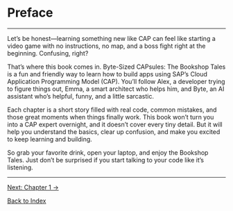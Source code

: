 # Preface

---

Let’s be honest—learning something new like CAP can feel like starting a video game with no instructions, no map, and a boss fight right at the beginning. Confusing, right?

That’s where this book comes in. Byte-Sized CAPsules: The Bookshop Tales is a fun and friendly way to learn how to build apps using SAP’s Cloud Application Programming Model (CAP). You’ll follow Alex, a developer trying to figure things out, Emma, a smart architect who helps him, and Byte, an AI assistant who’s helpful, funny, and a little sarcastic.

Each chapter is a short story filled with real code, common mistakes, and those great moments when things finally work. This book won’t turn you into a CAP expert overnight, and it doesn’t cover every tiny detail. But it will help you understand the basics, clear up confusion, and make you excited to keep learning and building.

So grab your favorite drink, open your laptop, and enjoy the Bookshop Tales. Just don’t be surprised if you start talking to your code like it’s listening.

---

[Next: Chapter 1 →](Chapter-1.md)

[Back to Index](README.md)
